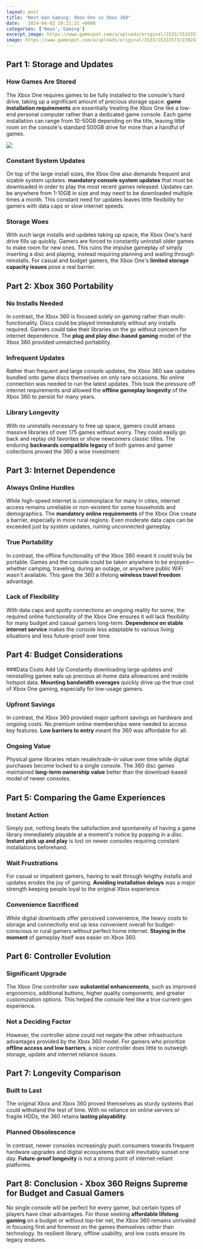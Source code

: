 ```yaml
---
layout: post
title: "Next-Gen Gaming: Xbox One vs Xbox 360"
date:   2024-04-02 19:21:21 +0000
categories: ['News','Gaming']
excerpt_image: https://www.gamespot.com/a/uploads/original/1533/15333573/2382436-comparison_final3.jpg
image: https://www.gamespot.com/a/uploads/original/1533/15333573/2382436-comparison_final3.jpg
---
```


## Part 1: Storage and Updates
### How Games Are Stored  
The Xbox One requires games to be fully installed to the console's hard drive, taking up a significant amount of precious storage space. **game installation requirements** are essentially treating the Xbox One like a low-end personal computer rather than a dedicated game console. Each game installation can range from 10-50GB depending on the title, leaving little room on the console's standard 500GB drive for more than a handful of games.

![](https://i.ytimg.com/vi/-5BzJ1yopK0/maxresdefault.jpg)
### Constant System Updates
On top of the large install sizes, the Xbox One also demands frequent and sizable system updates. **mandatory console system updates** that must be downloaded in order to play the most recent games released. Updates can be anywhere from 1-10GB in size and may need to be downloaded multiple times a month. This constant need for updates leaves little flexibility for gamers with data caps or slow internet speeds.
### Storage Woes 
With such large installs and updates taking up space, the Xbox One's hard drive fills up quickly. Gamers are forced to constantly uninstall older games to make room for new ones. This ruins the impulse gameplay of simply inserting a disc and playing, instead requiring planning and waiting through reinstalls. For casual and budget gamers, the Xbox One's **limited storage capacity issues** pose a real barrier.
## Part 2: Xbox 360 Portability  
### No Installs Needed
In contrast, the Xbox 360 is focused solely on gaming rather than multi-functionality. Discs could be played immediately without any installs required. Gamers could take their libraries on the go without concern for internet dependence. The **plug and play disc-based gaming** model of the Xbox 360 provided unmatched portability.
### Infrequent Updates
Rather than frequent and large console updates, the Xbox 360 saw updates bundled onto game discs themselves on only rare occasions. No online connection was needed to run the latest updates. This took the pressure off internet requirements and allowed the **offline gameplay longevity** of the Xbox 360 to persist for many years. 
### Library Longevity
With no uninstalls necessary to free up space, gamers could amass massive libraries of over 175 games without worry. They could easily go back and replay old favorites or show newcomers classic titles. The enduring **backwards compatible legacy** of both games and gamer collections proved the 360 a wise investment.
## Part 3: Internet Dependence  
### Always Online Hurdles
While high-speed internet is commonplace for many in cities, internet access remains unreliable or non-existent for some households and demographics. The **mandatory online requirements** of the Xbox One create a barrier, especially in more rural regions. Even moderate data caps can be exceeded just by system updates, ruining unconnected gameplay.
### True Portability
In contrast, the offline functionality of the Xbox 360 meant it could truly be portable. Games and the console could be taken anywhere to be enjoyed—whether camping, traveling, during an outage, or anywhere public WiFi wasn't available. This gave the 360 a lifelong **wireless travel freedom** advantage.
### Lack of Flexibility  
With data caps and spotty connections an ongoing reality for some, the required online functionality of the Xbox One ensures it will lack flexibility for many budget and casual gamers long-term. **Dependence on stable internet service** makes the console less adaptable to various living situations and less future-proof over time.
## Part 4: Budget Considerations
###Data Costs Add Up
Constantly downloading large updates and reinstalling games eats up precious at-home data allowances and mobile hotspot data. **Mounting bandwidth overages** quickly drive up the true cost of Xbox One gaming, especially for low-usage gamers.
### Upfront Savings 
In contrast, the Xbox 360 provided major upfront savings on hardware and ongoing costs. No premium online memberships were needed to access key features. **Low barriers to entry** meant the 360 was affordable for all.
### Ongoing Value 
Physical game libraries retain resale/trade-in value over time while digital purchases become locked to a single console. The 360 disc games maintained **long-term ownership value** better than the download-based model of newer consoles.
## Part 5: Comparing the Game Experiences  
### Instant Action  
Simply put, nothing beats the satisfaction and spontaneity of having a game library immediately playable at a moment's notice by popping in a disc. **Instant pick up and play** is lost on newer consoles requiring constant installations beforehand. 
### Wait Frustrations
For casual or impatient gamers, having to wait through lengthy installs and updates erodes the joy of gaming. **Avoiding installation delays** was a major strength keeping people loyal to the original Xbox experience. 
### Convenience Sacrificed  
While digital downloads offer perceived convenience, the heavy costs to storage and connectivity end up less convenient overall for budget-conscious or rural gamers without perfect home internet. **Staying in the moment** of gameplay itself was easier on Xbox 360.
## Part 6: Controller Evolution
### Significant Upgrade
The Xbox One controller saw **substantial enhancements**, such as improved ergonomics, additional buttons, higher quality components, and greater customization options. This helped the console feel like a true current-gen experience.
### Not a Deciding Factor 
However, the controller alone could not negate the other infrastructure advantages provided by the Xbox 360 model. For gamers who prioritize **offline access and low barriers**, a nicer controller does little to outweigh storage, update and internet reliance issues.
## Part 7: Longevity Comparison  
### Built to Last 
The original Xbox and Xbox 360 proved themselves as sturdy systems that could withstand the test of time. With no reliance on online servers or fragile HDDs, the 360 retains **lasting playability**.
### Planned Obsolescence
In contrast, newer consoles increasingly push consumers towards frequent hardware upgrades and digital ecosystems that will inevitably sunset one day. **Future-proof longevity** is not a strong point of internet-reliant platforms.
## Part 8: Conclusion - Xbox 360 Reigns Supreme for Budget and Casual Gamers
No single console will be perfect for every gamer, but certain types of players have clear advantages. For those seeking **affordable lifelong gaming** on a budget or without top-tier net, the Xbox 360 remains unrivaled in focusing first and foremost on the games themselves rather than technology. Its resilient library, offline usability, and low costs ensure its legacy endures.